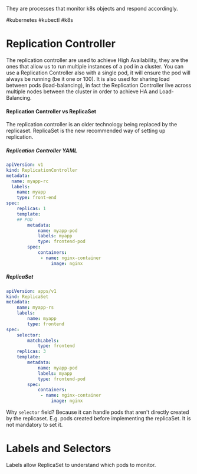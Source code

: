 They are processes that monitor k8s objects and respond accordingly.

#kubernetes #kubectl #k8s 

# Replication Controller

The replication controller are used to achieve High Availability, they are the ones that allow us to run multiple instances of a pod in a cluster. You can use a Replication Controller also with a single pod, it will ensure the pod will always be running (be it one or 100). 
It is also used for sharing load between pods (load-balancing), in fact the Replication Controller live across multiple nodes between the cluster in order to achieve HA and Load-Balancing.

#### Replication Controller vs ReplicaSet
The replication controller is an older technology being replaced by the replicaset. ReplicaSet is the new recommended way of setting up replication.

##### Replication Controller YAML
```yaml
apiVersion: v1
kind: ReplicationController
metadata:
  name: myapp-rc
  labels:
    name: myapp
    type: front-end
spec:
	replicas: 1
	template:
	## POD
		metadata:
			name: myapp-pod
			labels: myapp
			type: frontend-pod
		spec:
			containers:
			 - name: nginx-container
				 image: nginx
```

##### ReplicaSet
```yaml
apiVersion: apps/v1
kind: ReplicaSet
metadata:
	name: myapp-rs
	labels:
		name: myapp
		type: frontend
spec:
	selector:
		matchLabels:
			type: frontend
	replicas: 3
	template:
		metadata:
			name: myapp-pod
			labels: myapp
			type: frontend-pod
		spec:
			containers:
			 - name: nginx-container
				 image: nginx
```
Why `selector` field? Because it can handle pods that aren't directly created by the replicaset. E.g. pods created before implementing the replicaSet. It is not mandatory to set it.

# Labels and Selectors
Labels allow ReplicaSet to understand which pods to monitor. 
